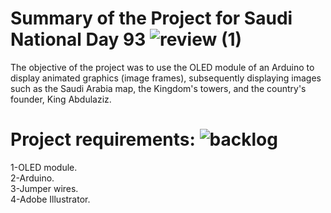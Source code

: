  #  Summary of the Project for Saudi National Day 93  ![review (1)](https://github.com/naz50/Saudi-National-Day_93/assets/74384259/4ef34c07-3131-4d18-a9f4-ca8b9497455f) 
   The objective of the project was to use the OLED module of an Arduino to display animated graphics (image frames), subsequently displaying images such as the Saudi Arabia map, the Kingdom's towers, and the country's founder, King Abdulaziz.

#  Project requirements: ![backlog](https://github.com/naz50/Saudi-National-Day_93/assets/74384259/6bfd33de-77e9-4e5c-8399-9b1faf39ff3b)
  1-OLED module. <br/>
  2-Arduino. <br/>
  3-Jumper wires. <br/>
  4-Adobe Illustrator. <br/>

